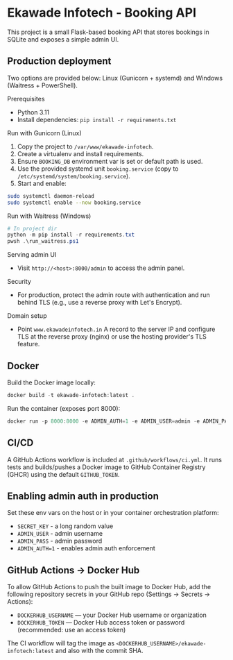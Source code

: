 # Ekawade Infotech - Booking API

This project is a small Flask-based booking API that stores bookings in SQLite and exposes a simple admin UI.

## Production deployment

Two options are provided below: Linux (Gunicorn + systemd) and Windows (Waitress + PowerShell).

Prerequisites
- Python 3.11
- Install dependencies: `pip install -r requirements.txt`

Run with Gunicorn (Linux)

1. Copy the project to `/var/www/ekawade-infotech`.
2. Create a virtualenv and install requirements.
3. Ensure `BOOKING_DB` environment var is set or default path is used.
4. Use the provided systemd unit `booking.service` (copy to `/etc/systemd/system/booking.service`).
5. Start and enable:

```bash
sudo systemctl daemon-reload
sudo systemctl enable --now booking.service
```

Run with Waitress (Windows)

```powershell
# In project dir
python -m pip install -r requirements.txt
pwsh .\run_waitress.ps1
```

Serving admin UI
- Visit `http://<host>:8000/admin` to access the admin panel.

Security
- For production, protect the admin route with authentication and run behind TLS (e.g., use a reverse proxy with Let's Encrypt).

Domain setup
- Point `www.ekawadeinfotech.in` A record to the server IP and configure TLS at the reverse proxy (nginx) or use the hosting provider's TLS feature.

Docker
------

Build the Docker image locally:

```powershell
docker build -t ekawade-infotech:latest .
```

Run the container (exposes port 8000):

```powershell
docker run -p 8000:8000 -e ADMIN_AUTH=1 -e ADMIN_USER=admin -e ADMIN_PASS=s3cr3t ekawade-infotech:latest
```

CI/CD
------

A GitHub Actions workflow is included at `.github/workflows/ci.yml`. It runs tests and builds/pushes a Docker image to GitHub Container Registry (GHCR) using the default `GITHUB_TOKEN`.

Enabling admin auth in production
---------------------------------

Set these env vars on the host or in your container orchestration platform:

- `SECRET_KEY` - a long random value
- `ADMIN_USER` - admin username
- `ADMIN_PASS` - admin password
- `ADMIN_AUTH=1` - enables admin auth enforcement

GitHub Actions -> Docker Hub
----------------------------

To allow GitHub Actions to push the built image to Docker Hub, add the following repository secrets in your GitHub repo (Settings → Secrets → Actions):

- `DOCKERHUB_USERNAME` — your Docker Hub username or organization
- `DOCKERHUB_TOKEN` — Docker Hub access token or password (recommended: use an access token)

The CI workflow will tag the image as `<DOCKERHUB_USERNAME>/ekawade-infotech:latest` and also with the commit SHA.


